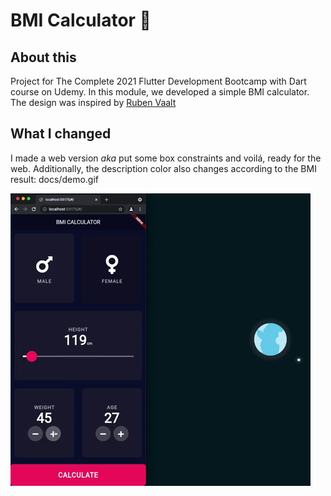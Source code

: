 # BMI Calculator 💪

## About this

Project for The Complete 2021 Flutter Development Bootcamp with Dart course on Udemy. In this module, we developed a simple BMI calculator. The design was inspired by [Ruben Vaalt](https://dribbble.com/shots/4585382-Simple-BMI-Calculator)


## What I changed

I made a web version *aka* put some box constraints and voilá, ready for the web. Additionally, the description color also changes according to the BMI result:
docs/demo.gif

![Finished App](https://github.com/mbbcarlos/bmi-calculator/blob/main/docs/demo.gif)

